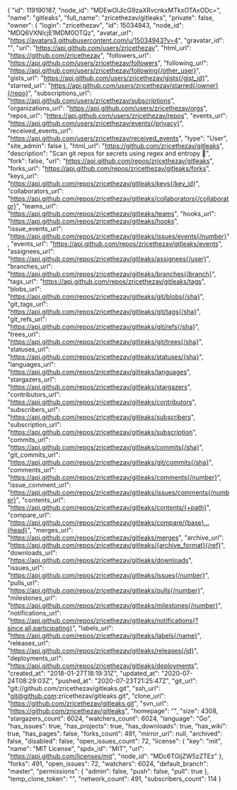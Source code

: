 {
"id": 119190187,
"node_id": "MDEwOlJlcG9zaXRvcnkxMTkxOTAxODc=",
"name": "gitleaks",
"full_name": "zricethezav/gitleaks",
"private": false,
"owner": {
"login": "zricethezav",
"id": 15034943,
"node_id": "MDQ6VXNlcjE1MDM0OTQz",
"avatar_url": "https://avatars3.githubusercontent.com/u/15034943?v=4",
"gravatar_id": "",
"url": "https://api.github.com/users/zricethezav",
"html_url": "https://github.com/zricethezav",
"followers_url": "https://api.github.com/users/zricethezav/followers",
"following_url": "https://api.github.com/users/zricethezav/following{/other_user}",
"gists_url": "https://api.github.com/users/zricethezav/gists{/gist_id}",
"starred_url": "https://api.github.com/users/zricethezav/starred{/owner}{/repo}",
"subscriptions_url": "https://api.github.com/users/zricethezav/subscriptions",
"organizations_url": "https://api.github.com/users/zricethezav/orgs",
"repos_url": "https://api.github.com/users/zricethezav/repos",
"events_url": "https://api.github.com/users/zricethezav/events{/privacy}",
"received_events_url": "https://api.github.com/users/zricethezav/received_events",
"type": "User",
"site_admin": false
},
"html_url": "https://github.com/zricethezav/gitleaks",
"description": "Scan git repos for secrets using regex and entropy 🔑",
"fork": false,
"url": "https://api.github.com/repos/zricethezav/gitleaks",
"forks_url": "https://api.github.com/repos/zricethezav/gitleaks/forks",
"keys_url": "https://api.github.com/repos/zricethezav/gitleaks/keys{/key_id}",
"collaborators_url": "https://api.github.com/repos/zricethezav/gitleaks/collaborators{/collaborator}",
"teams_url": "https://api.github.com/repos/zricethezav/gitleaks/teams",
"hooks_url": "https://api.github.com/repos/zricethezav/gitleaks/hooks",
"issue_events_url": "https://api.github.com/repos/zricethezav/gitleaks/issues/events{/number}",
"events_url": "https://api.github.com/repos/zricethezav/gitleaks/events",
"assignees_url": "https://api.github.com/repos/zricethezav/gitleaks/assignees{/user}",
"branches_url": "https://api.github.com/repos/zricethezav/gitleaks/branches{/branch}",
"tags_url": "https://api.github.com/repos/zricethezav/gitleaks/tags",
"blobs_url": "https://api.github.com/repos/zricethezav/gitleaks/git/blobs{/sha}",
"git_tags_url": "https://api.github.com/repos/zricethezav/gitleaks/git/tags{/sha}",
"git_refs_url": "https://api.github.com/repos/zricethezav/gitleaks/git/refs{/sha}",
"trees_url": "https://api.github.com/repos/zricethezav/gitleaks/git/trees{/sha}",
"statuses_url": "https://api.github.com/repos/zricethezav/gitleaks/statuses/{sha}",
"languages_url": "https://api.github.com/repos/zricethezav/gitleaks/languages",
"stargazers_url": "https://api.github.com/repos/zricethezav/gitleaks/stargazers",
"contributors_url": "https://api.github.com/repos/zricethezav/gitleaks/contributors",
"subscribers_url": "https://api.github.com/repos/zricethezav/gitleaks/subscribers",
"subscription_url": "https://api.github.com/repos/zricethezav/gitleaks/subscription",
"commits_url": "https://api.github.com/repos/zricethezav/gitleaks/commits{/sha}",
"git_commits_url": "https://api.github.com/repos/zricethezav/gitleaks/git/commits{/sha}",
"comments_url": "https://api.github.com/repos/zricethezav/gitleaks/comments{/number}",
"issue_comment_url": "https://api.github.com/repos/zricethezav/gitleaks/issues/comments{/number}",
"contents_url": "https://api.github.com/repos/zricethezav/gitleaks/contents/{+path}",
"compare_url": "https://api.github.com/repos/zricethezav/gitleaks/compare/{base}...{head}",
"merges_url": "https://api.github.com/repos/zricethezav/gitleaks/merges",
"archive_url": "https://api.github.com/repos/zricethezav/gitleaks/{archive_format}{/ref}",
"downloads_url": "https://api.github.com/repos/zricethezav/gitleaks/downloads",
"issues_url": "https://api.github.com/repos/zricethezav/gitleaks/issues{/number}",
"pulls_url": "https://api.github.com/repos/zricethezav/gitleaks/pulls{/number}",
"milestones_url": "https://api.github.com/repos/zricethezav/gitleaks/milestones{/number}",
"notifications_url": "https://api.github.com/repos/zricethezav/gitleaks/notifications{?since,all,participating}",
"labels_url": "https://api.github.com/repos/zricethezav/gitleaks/labels{/name}",
"releases_url": "https://api.github.com/repos/zricethezav/gitleaks/releases{/id}",
"deployments_url": "https://api.github.com/repos/zricethezav/gitleaks/deployments",
"created_at": "2018-01-27T18:19:31Z",
"updated_at": "2020-07-24T08:29:03Z",
"pushed_at": "2020-07-23T21:25:47Z",
"git_url": "git://github.com/zricethezav/gitleaks.git",
"ssh_url": "git@github.com:zricethezav/gitleaks.git",
"clone_url": "https://github.com/zricethezav/gitleaks.git",
"svn_url": "https://github.com/zricethezav/gitleaks",
"homepage": "",
"size": 4308,
"stargazers_count": 6024,
"watchers_count": 6024,
"language": "Go",
"has_issues": true,
"has_projects": true,
"has_downloads": true,
"has_wiki": true,
"has_pages": false,
"forks_count": 491,
"mirror_url": null,
"archived": false,
"disabled": false,
"open_issues_count": 72,
"license": {
"key": "mit",
"name": "MIT License",
"spdx_id": "MIT",
"url": "https://api.github.com/licenses/mit",
"node_id": "MDc6TGljZW5zZTEz"
},
"forks": 491,
"open_issues": 72,
"watchers": 6024,
"default_branch": "master",
"permissions": {
"admin": false,
"push": false,
"pull": true
},
"temp_clone_token": "",
"network_count": 491,
"subscribers_count": 114
}

